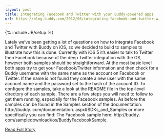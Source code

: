 ---layout: posttitle: Integrating Facebook and Twitter with your Buddy-powered appsurl: https://blog.buddy.com/2012/06/integrating-facebook-and-twitter-with-your-buddy-powered-apps/---{% include JB/setup %}<p>  Lately we’ve been getting a lot of questions on how to integrate Facebook and Twitter with Buddy on iOS, so we decided to build to samples to illustrate how this is done.  Currently with iOS 5 it’s easier to talk to Twitter then Facebook because of the deep Twitter integration with the OS, however both samples should be straightforward.  At the most basic level both apps try to get your Facebook/Twitter information and then check for a Buddy username with the same name as the account on Facebook or Twitter.  If the name is not found they create a new user with the same account name and the password set to the hash of the account ID.  To configure the samples, take a look at the README file in the top-level directory of each sample.  There are a few steps you will need to follow to get them running, especially for the Facebook samples.  As before the samples can be found in the Samples section of the documentation: http://buddy.  com/documentation.  aspx#SDKs_and_Samples or more specifically you can find:
 The Facebook sample here: http://buddy.  com/sampledownload/ios/BuddyFacebookSample.<br /><p><a href="https://blog.buddy.com/2012/06/integrating-facebook-and-twitter-with-your-buddy-powered-apps/">Read Full Story</a></p>